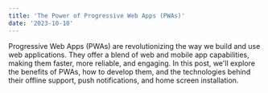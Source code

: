 ```yaml
---
title: 'The Power of Progressive Web Apps (PWAs)'
date: '2023-10-18'
---
```


Progressive Web Apps (PWAs) are revolutionizing the way we build and use web applications. They offer a blend of web and mobile app capabilities, making them faster, more reliable, and engaging. In this post, we'll explore the benefits of PWAs, how to develop them, and the technologies behind their offline support, push notifications, and home screen installation.
